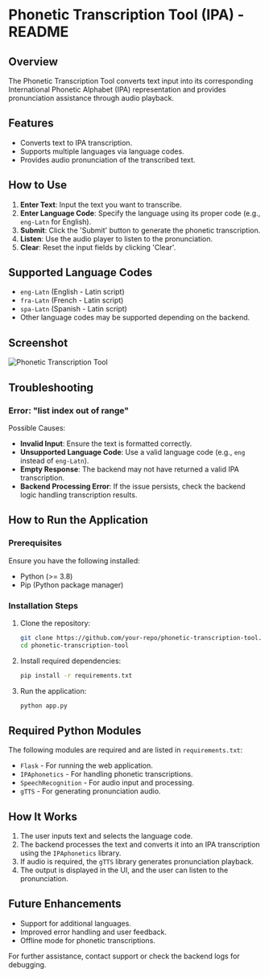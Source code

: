 # Phonetic Transcription Tool (IPA) - README

## Overview
The Phonetic Transcription Tool converts text input into its corresponding International Phonetic Alphabet (IPA) representation and provides pronunciation assistance through audio playback.

## Features
- Converts text to IPA transcription.
- Supports multiple languages via language codes.
- Provides audio pronunciation of the transcribed text.

## How to Use
1. **Enter Text**: Input the text you want to transcribe.
2. **Enter Language Code**: Specify the language using its proper code (e.g., `eng-Latn` for English).
3. **Submit**: Click the 'Submit' button to generate the phonetic transcription.
4. **Listen**: Use the audio player to listen to the pronunciation.
5. **Clear**: Reset the input fields by clicking 'Clear'.

## Supported Language Codes
- `eng-Latn` (English - Latin script)
- `fra-Latn` (French - Latin script)
- `spa-Latn` (Spanish - Latin script)
- Other language codes may be supported depending on the backend.

## Screenshot
![Phonetic Transcription Tool](A_modern_user_interface_of_a_phonetic_transcriptio.png)

## Troubleshooting
### Error: "list index out of range"
Possible Causes:
- **Invalid Input**: Ensure the text is formatted correctly.
- **Unsupported Language Code**: Use a valid language code (e.g., `eng` instead of `eng-Latn`).
- **Empty Response**: The backend may not have returned a valid IPA transcription.
- **Backend Processing Error**: If the issue persists, check the backend logic handling transcription results.

## How to Run the Application
### Prerequisites
Ensure you have the following installed:
- Python (>= 3.8)
- Pip (Python package manager)

### Installation Steps
1. Clone the repository:
   ```sh
   git clone https://github.com/your-repo/phonetic-transcription-tool.git
   cd phonetic-transcription-tool
   ```
2. Install required dependencies:
   ```sh
   pip install -r requirements.txt
   ```
3. Run the application:
   ```sh
   python app.py
   ```

## Required Python Modules
The following modules are required and are listed in `requirements.txt`:
- `Flask` - For running the web application.
- `IPAphonetics` - For handling phonetic transcriptions.
- `SpeechRecognition` - For audio input and processing.
- `gTTS` - For generating pronunciation audio.

## How It Works
1. The user inputs text and selects the language code.
2. The backend processes the text and converts it into an IPA transcription using the `IPAphonetics` library.
3. If audio is required, the `gTTS` library generates pronunciation playback.
4. The output is displayed in the UI, and the user can listen to the pronunciation.

## Future Enhancements
- Support for additional languages.
- Improved error handling and user feedback.
- Offline mode for phonetic transcriptions.

For further assistance, contact support or check the backend logs for debugging.

